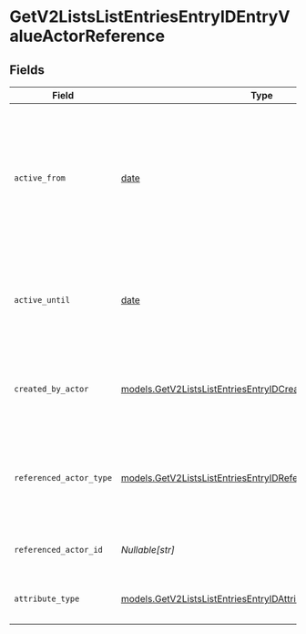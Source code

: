 # GetV2ListsListEntriesEntryIDEntryValueActorReference


## Fields

| Field                                                                                                                                  | Type                                                                                                                                   | Required                                                                                                                               | Description                                                                                                                            | Example                                                                                                                                |
| -------------------------------------------------------------------------------------------------------------------------------------- | -------------------------------------------------------------------------------------------------------------------------------------- | -------------------------------------------------------------------------------------------------------------------------------------- | -------------------------------------------------------------------------------------------------------------------------------------- | -------------------------------------------------------------------------------------------------------------------------------------- |
| `active_from`                                                                                                                          | [date](https://docs.python.org/3/library/datetime.html#date-objects)                                                                   | :heavy_check_mark:                                                                                                                     | The point in time at which this value was made "active". `active_from` can be considered roughly analogous to `created_at`.            | 2023-01-01T15:00:00.000000000Z                                                                                                         |
| `active_until`                                                                                                                         | [date](https://docs.python.org/3/library/datetime.html#date-objects)                                                                   | :heavy_check_mark:                                                                                                                     | The point in time at which this value was deactivated. If `null`, the value is active.                                                 | 2023-01-01T15:00:00.000000000Z                                                                                                         |
| `created_by_actor`                                                                                                                     | [models.GetV2ListsListEntriesEntryIDCreatedByActor1](../models/getv2listslistentriesentryidcreatedbyactor1.md)                         | :heavy_check_mark:                                                                                                                     | The actor that created this value.                                                                                                     | {<br/>"type": "workspace-member",<br/>"id": "50cf242c-7fa3-4cad-87d0-75b1af71c57b"<br/>}                                               |
| `referenced_actor_type`                                                                                                                | [models.GetV2ListsListEntriesEntryIDReferencedActorType](../models/getv2listslistentriesentryidreferencedactortype.md)                 | :heavy_check_mark:                                                                                                                     | The type of the referenced actor. [Read more information on actor types here](/docs/actors).                                           | workspace-member                                                                                                                       |
| `referenced_actor_id`                                                                                                                  | *Nullable[str]*                                                                                                                        | :heavy_check_mark:                                                                                                                     | The ID of the referenced actor.                                                                                                        | 50cf242c-7fa3-4cad-87d0-75b1af71c57b                                                                                                   |
| `attribute_type`                                                                                                                       | [models.GetV2ListsListEntriesEntryIDAttributeTypeActorReference](../models/getv2listslistentriesentryidattributetypeactorreference.md) | :heavy_check_mark:                                                                                                                     | The attribute type of the value.                                                                                                       | actor-reference                                                                                                                        |